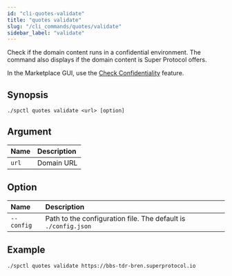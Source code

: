 ```yaml
---
id: "cli-quotes-validate"
title: "quotes validate"
slug: "/cli_commands/quotes/validate"
sidebar_label: "validate"
---
```


Check if the domain content runs in a confidential environment. The command also displays if the domain content is Super Protocol offers.

In the Marketplace GUI, use the [Check Confidentiality](/developers/marketplace/confidentiality) feature.

## Synopsis

```
./spctl quotes validate <url> [option]
```

## Argument

| **Name** | **Description**                |
|:---------|:-------------------------------|
| `url`    |Domain URL |

## Option

|**Name**|**Description**|
|:-|:-|
|`--config`|Path to the configuration file. The default is `./config.json`|

## Example

```
./spctl quotes validate https://bbs-tdr-bren.superprotocol.io
```